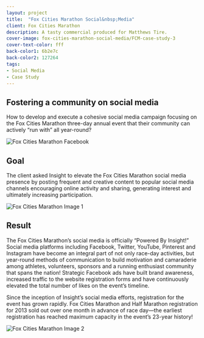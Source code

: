 ```yaml
---
layout: project
title:  "Fox Cities Marathon Social&nbsp;Media"
client: Fox Cities Marathon
description: A tasty commercial produced for Matthews Tire.
cover-image: fox-cities-marathon-social-media/FCM-case-study-3
cover-text-color: fff
back-color1: 6b2e7c
back-color2: 127264
tags:
- Social Media
- Case Study
---
```


## Fostering a community on social media

How to develop and execute a cohesive social media campaign focusing on the Fox Cities Marathon three-day annual event that their community can actively “run with” all year-round?

<img data-aos="fade-up" data-aos-delay="200"  src="/img/projects/fox-cities-marathon-social-media/FCM-case-study-3.jpg"
alt="Fox Cities Marathon Facebook"
srcset="/img/projects/fox-cities-marathon-social-media/FCM-case-study-3-400.jpg 400w,
/img/projects/fox-cities-marathon-social-media/FCM-case-study-3-600.jpg 600w,
/img/projects/fox-cities-marathon-social-media/FCM-case-study-3-900.jpg 900w,
/img/projects/fox-cities-marathon-social-media/FCM-case-study-3-1200.jpg 1200w,
/img/projects/fox-cities-marathon-social-media/FCM-case-study-3-1800.jpg 1800w,
/img/projects/fox-cities-marathon-social-media/FCM-case-study-3-2400.jpg 2400w" />

## Goal

The client asked Insight to elevate the Fox Cities Marathon social media presence by posting frequent and creative content to popular social media channels encouraging online activity and sharing, generating interest and ultimately increasing participation.

<img data-aos="fade-up" data-aos-delay="200"  src="/img/projects/fox-cities-marathon-social-media/FCM-case-study-2.jpg"
alt="Fox Cities Marathon Image 1"
srcset="/img/projects/fox-cities-marathon-social-media/FCM-case-study-2-400.jpg 400w,
/img/projects/fox-cities-marathon-social-media/FCM-case-study-2-600.jpg 600w,
/img/projects/fox-cities-marathon-social-media/FCM-case-study-2-900.jpg 900w,
/img/projects/fox-cities-marathon-social-media/FCM-case-study-2-1200.jpg 1200w,
/img/projects/fox-cities-marathon-social-media/FCM-case-study-2-1800.jpg 1800w,
/img/projects/fox-cities-marathon-social-media/FCM-case-study-2-2400.jpg 2400w" />

## Result

The Fox Cities Marathon’s social media is officially “Powered By Insight!” Social media platforms including Facebook, Twitter, YouTube, Pinterest and Instagram have become an integral part of not only race-day activities, but year-round methods of communication to build motivation and camaraderie among athletes, volunteers, sponsors and a running enthusiast community that spans the nation! Strategic Facebook ads have built brand awareness, increased traffic to the website registration forms and have continuously elevated the total number of likes on the event’s timeline.

Since the inception of Insight’s social media efforts, registration for the event has grown rapidly. Fox Cities Marathon and Half Marathon registration for 2013 sold out over one month in advance of race day—the earliest registration has reached maximum capacity in the event’s 23-year history!

<img data-aos="fade-up" data-aos-delay="200"  src="/img/projects/fox-cities-marathon-social-media/FCM-case-study-1.jpg"
alt="Fox Cities Marathon Image 2"
srcset="/img/projects/fox-cities-marathon-social-media/FCM-case-study-1-400.jpg 400w,
/img/projects/fox-cities-marathon-social-media/FCM-case-study-1-600.jpg 600w,
/img/projects/fox-cities-marathon-social-media/FCM-case-study-1-900.jpg 900w,
/img/projects/fox-cities-marathon-social-media/FCM-case-study-1-1200.jpg 1200w,
/img/projects/fox-cities-marathon-social-media/FCM-case-study-1-1800.jpg 1800w,
/img/projects/fox-cities-marathon-social-media/FCM-case-study-1-2400.jpg 2400w" />
